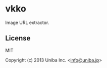
# vkko

Image URL extractor.

## License 

MIT

Copyright (c) 2013 Uniba Inc.  &lt;info@uniba.jp&gt;
